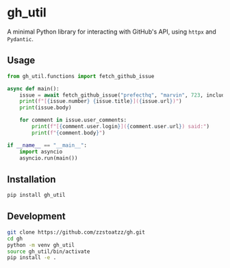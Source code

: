 # gh_util

A minimal Python library for interacting with GitHub's API, using `httpx` and `Pydantic`.

## Usage

```python
from gh_util.functions import fetch_github_issue

async def main():
    issue = await fetch_github_issue("prefecthq", "marvin", 723, include_comments=True)
    print(f"[{issue.number} {issue.title}]({issue.url})")
    print(issue.body)

    for comment in issue.user_comments:
        print(f"[{comment.user.login}]({comment.user.url}) said:")
        print(f"{comment.body}")

if __name__ == "__main__":
    import asyncio
    asyncio.run(main())
```

## Installation

```bash
pip install gh_util
```

## Development

```bash
git clone https://github.com/zzstoatzz/gh.git
cd gh
python -m venv gh_util
source gh_util/bin/activate
pip install -e .
```